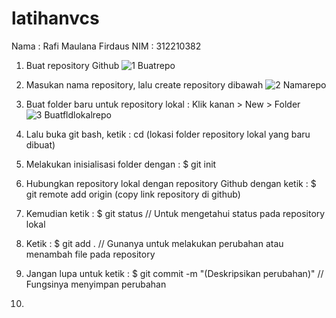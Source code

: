 # latihanvcs
Nama : Rafi Maulana Firdaus
NIM : 312210382

1. Buat repository Github
![1  Buatrepo](https://user-images.githubusercontent.com/115614668/196441354-88443fa4-87e6-4bbe-8ffc-1f657b21fdf7.png)

2. Masukan nama repository, lalu create repository dibawah
![2  Namarepo](https://user-images.githubusercontent.com/115614668/196440954-4990f673-e7fc-4efc-b01f-009b5c7196f4.png)

3. Buat folder baru untuk repository lokal : Klik kanan > New > Folder
![3  Buatfldlokalrepo](https://user-images.githubusercontent.com/115614668/196440209-aea713f1-84b2-492e-8428-4076202ae4a2.png)

4. Lalu buka git bash, ketik : cd (lokasi folder repository lokal yang baru dibuat)

5. Melakukan inisialisasi folder dengan : $ git init

6. Hubungkan repository lokal dengan repository Github dengan ketik : $ git remote add origin (copy link repository di github)

7. Kemudian ketik : $ git status // Untuk mengetahui status pada repository lokal

8. Ketik : $ git add . // Gunanya untuk melakukan perubahan atau menambah file pada repository

9. Jangan lupa untuk ketik : $ git commit -m "(Deskripsikan perubahan)" // Fungsinya menyimpan perubahan

10. 

